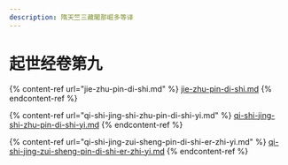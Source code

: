 ```yaml
---
description: 隋天竺三藏闍那崛多等译
---
```


# 起世经卷第九

{% content-ref url="jie-zhu-pin-di-shi.md" %}
[jie-zhu-pin-di-shi.md](jie-zhu-pin-di-shi.md)
{% endcontent-ref %}

{% content-ref url="qi-shi-jing-shi-zhu-pin-di-shi-yi.md" %}
[qi-shi-jing-shi-zhu-pin-di-shi-yi.md](qi-shi-jing-shi-zhu-pin-di-shi-yi.md)
{% endcontent-ref %}

{% content-ref url="qi-shi-jing-zui-sheng-pin-di-shi-er-zhi-yi.md" %}
[qi-shi-jing-zui-sheng-pin-di-shi-er-zhi-yi.md](qi-shi-jing-zui-sheng-pin-di-shi-er-zhi-yi.md)
{% endcontent-ref %}

